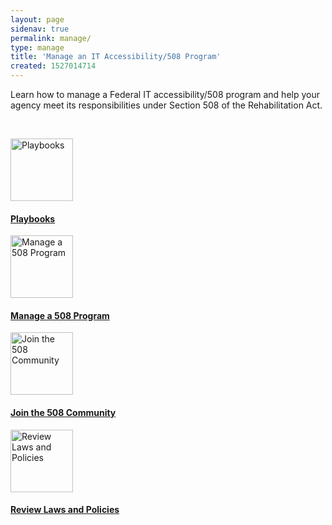 ```yaml
---
layout: page
sidenav: true
permalink: manage/
type: manage
title: 'Manage an IT Accessibility/508 Program'
created: 1527014714
---
```


Learn how to manage a Federal IT accessibility/508 program and help your agency meet its responsibilities under Section 508 of the Rehabilitation Act.

&nbsp;

<div class="row nopadding">
  <div class="col-lg-3">
    <div class="col-lg-12 clearfix text-center">
      <a href="/tools/playbooks/"><img alt="Playbooks" src="https://assets.section508.gov/files/images/icons/group-white.png" style="width:100px;" title="Playbooks" /></a>
    </div>
<div class="col-lg-12 clearfix text-center">
      <h4>
        <a href="/tools/playbooks/">Playbooks</a>
      </h4>
    </div>
  </div>
  
  <div class="col-lg-3">
    <div class="col-lg-12 clearfix text-center">
      <a href="/manage/program-management"><img alt="Manage a 508 Program" src="https://assets.section508.gov/files/images/icons/group-white.png" style="width:100px;" title="Manage a 508 Program" /></a>
    </div>
<div class="col-lg-12 clearfix text-center">
      <h4>
        <a href="/manage/program-management">Manage a 508 Program</a>
      </h4>
    </div>
  </div>
  
  <div class="col-lg-3">
    <div class="col-lg-12 clearfix text-center">
      <a href="/manage/join-the-508-community"><img alt="Join the 508 Community" src="https://assets.section508.gov/files/images/icons/group-white.png" style="width:100px;" title="Join the 508 Community" /></a>
    </div>
<div class="col-lg-12 clearfix text-center">
      <h4>
        <a href="/manage/join-the-508-community">Join the 508 Community</a>
      </h4>
    </div>
  </div>
  
  <div class="col-lg-3">
    <div class="col-lg-12 clearfix text-center">
      <a href="/manage/laws-and-policies"><img alt="Review Laws and Policies" src="https://assets.section508.gov/files/images/icons/group-white.png" style="width:100px;" title="Review Laws and Policies" /></a>
    </div>
<div class="col-lg-12 clearfix text-center">
      <h4>
        <a href="/manage/laws-and-policies">Review Laws and Policies</a>
      </h4>
    </div>
  </div>
</div>

&nbsp;